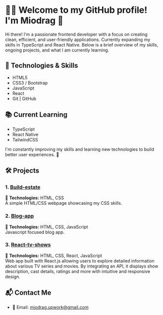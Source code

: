 # 👨‍💻 Welcome to my GitHub profile! I'm Miodrag 👋

Hi there!
I'm a passionate frontend developer with a focus on creating clean, efficient, and user-friendly applications. Currently expanding my skills in TypeScript and React Native. Below is a brief overview of my skills, ongoing projects, and what I am currently learning.



## 🚀 Technologies & Skills


  - HTML5
  - CSS3 / Bootstrap
  - JavaScript
  - React
  - Git | GitHub



## 📚 Current Learning

- TypeScript
- React Native
- TailwindCSS
  
I'm constantly improving my skills and learning new technologies to build better user experiences. 🚀



## 🛠 Projects

### 1. [Build-estate](link-to-your-project)
🔧 **Technologies:** HTML, CSS  
A simple HTML/CSS webpage showcasing my CSS skills.

### 2. [Blog-app](link-to-your-project)
🔧 **Technologies:** HTML, CSS, JavaScript  
Javascript focused blog app. 

### 3. [React-tv-shows](link-to-your-project)
🔧 **Technologies:** HTML, CSS, React, JavaScript  
Web app built with React.js allowing users to explore detailed information about various TV series and movies. By integrating an API, it displays show description, cast details, ratings and more with intuitive and responsive design.



## 📬 Contact Me

- 📧 Email: [miodrag.upwork@gmail.com](mailto:miodrag.upwork@gmail.com)
  





